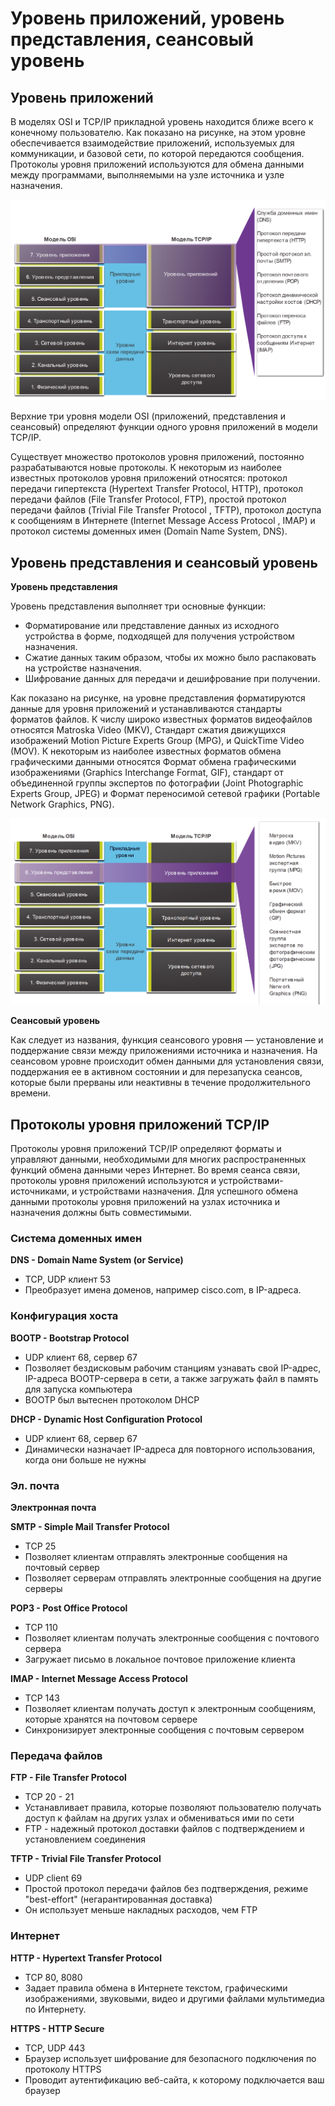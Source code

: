 # Уровень приложений, уровень представления, сеансовый уровень

<!-- 15.1.1 -->
## Уровень приложений

В моделях OSI и TCP/IP прикладной уровень находится ближе всего к конечному пользователю. Как показано на рисунке, на этом уровне обеспечивается взаимодействие приложений, используемых для коммуникации, и базовой сети, по которой передаются сообщения. Протоколы уровня приложений используются для обмена данными между программами, выполняемыми на узле источника и узле назначения.

![](./assets/15.1.1.png)
<!-- /courses/itn-dl/aeed7cc2-34fa-11eb-ad9a-f74babed41a6/af249250-34fa-11eb-ad9a-f74babed41a6/assets/2e6dd8e3-1c25-11ea-81a0-ffc2c49b96bc.svg -->

<!--
На рисунке показано сравнение слоев модели OSI и TCP/IP. Модель OSI показана слева. Сверху вниз расположены следующие номера и имена уровней: 7) Приложений, 6) Представления, 5) Сеансовый, 4) Транспортный, 3) Сетевой, 2) Канальный и 1) Физический. Модель TCP/IP показана справа.  Сверху вниз имена уровней и соответствующие номера уровней модели OSI: приложений (слои OSI 7, 6 и 5), транспортный (слой OSI 4), Межсетевой (слой OSI 3) и Сетевой доступ (слои OSI 2 и 1). Текст внизу гласит: ключевые сходства на транспортном и сетевом уровнях; однако эти две модели различаются по тому, как они относятся к уровням выше и ниже каждого уровня: уровень 3 OSI, сетевой уровень, отображается непосредственно на межсетевой уровень TCP/IP. Этот уровень описывает протоколы, определяющие пути передачи данных в сети. Уровень 4 модели OSI, или транспортный уровень, соответствует транспортному уровню модели TCP/IP. Этот уровень описывает общие сервисы и функции, которые обеспечивают упорядоченную и надежную доставку данных от источника до места назначения. Прикладной уровень TCP/IP включает в себя ряд протоколов, которые поддерживают определенные функции для работы разнообразных приложений конечных пользователей. Уровни 5, 6 и 7 модели OSI используются в качестве эталонов для разработчиков и поставщиков прикладного программного обеспечения для создания приложений, работающих в сетях. Обе модели (TCP/IP и OSI) широко применяются в отношении протоколов различных уровней. Так как модель OSI разделяет канальный и физический уровни, именно она используется для этих уровней. Прикладной уровень модели OSI, в частности, определяет: служба доменных имен (DNS), протокол передачи гипертекста (HTTP), простой протокол электронной почты (SMTP), почтовый протокол (POP), протокол динамической настройки узлов (DHCP), протокол передачи файлов (FTP) и протокол доступа к сообщениям Интернета (IMAP).
-->

Верхние три уровня модели OSI (приложений, представления и сеансовый) определяют функции одного уровня приложений в модели TCP/IP.

Существует множество протоколов уровня приложений, постоянно разрабатываются новые протоколы. К некоторым из наиболее известных протоколов уровня приложений относятся: протокол передачи гипертекста (Hypertext Transfer Protocol, HTTP), протокол передачи файлов (File Transfer Protocol, FTP), простой протокол передачи файлов (Trivial File Transfer Protocol , TFTP), протокол доступа к сообщениям в Интернете (Internet Message Access Protocol , IMAP) и протокол системы доменных имен (Domain Name System, DNS).

<!-- 15.1.2 -->
## Уровень представления и сеансовый уровень

**Уровень представления**

Уровень представления выполняет три основные функции:

* Форматирование или представление данных из исходного устройства в форме, подходящей для получения устройством назначения.
* Сжатие данных таким образом, чтобы их можно было распаковать на устройстве назначения.
* Шифрование данных для передачи и дешифрование при получении.

Как показано на рисунке, на уровне представления форматируются данные для уровня приложений и устанавливаются стандарты форматов файлов. К числу широко известных форматов видеофайлов относятся Matroska Video (MKV), Стандарт сжатия движущихся изображений Motion Picture Experts Group (MPG), и QuickTime Video (MOV). К некоторым из наиболее известных форматов обмена графическими данными относятся Формат обмена графическими изображениями (Graphics Interchange Format, GIF), cтандарт от объединенной группы экспертов по фотографии (Joint Photographic Experts Group, JPEG) и Формат переносимой сетевой графики (Portable Network Graphics, PNG).

![](./assets/15.1.2.png)
<!-- /courses/itn-dl/aeed7cc2-34fa-11eb-ad9a-f74babed41a6/af249250-34fa-11eb-ad9a-f74babed41a6/assets/2e6e2704-1c25-11ea-81a0-ffc2c49b96bc.svg -->

<!--
На рисунке показано сравнение слоев модели OSI и TCP/IP. Модель OSI показана слева. Сверху вниз расположены следующие номера и имена уровней: 7) Приложений, 6) Представления, 5) Сеансовый, 4) Транспортный, 3) Сетевой, 2) Канальный и 1) Физический. Модель TCP/IP показана справа.  Сверху вниз имена уровней и соответствующие номера уровней модели OSI: приложений (слои OSI 7, 6 и 5), транспортный (слой OSI 4), Межсетевой (слой OSI 3) и Сетевой доступ (слои OSI 2 и 1). Текст внизу гласит: ключевые сходства на транспортном и сетевом уровнях; однако эти две модели различаются по тому, как они относятся к уровням выше и ниже каждого уровня: уровень 3 OSI, сетевой уровень, отображается непосредственно на межсетевой уровень TCP/IP. Этот уровень описывает протоколы, определяющие пути передачи данных в сети. Уровень 4 модели OSI, или транспортный уровень, соответствует транспортному уровню модели TCP/IP. Этот уровень описывает общие сервисы и функции, которые обеспечивают упорядоченную и надежную доставку данных от источника до места назначения. Прикладной уровень TCP/IP включает в себя ряд протоколов, которые поддерживают определенные функции для работы разнообразных приложений конечных пользователей. Уровни 5, 6 и 7 модели OSI используются в качестве эталонов для разработчиков и поставщиков прикладного программного обеспечения для создания приложений, работающих в сетях. Обе модели (TCP/IP и OSI) широко применяются в отношении протоколов различных уровней. Так как модель OSI разделяет канальный и физический уровни, именно она используется для этих уровней. Примеры для уровня представления в модели OSI: Matroska Video(MKV), Motion Pictures Expert Group(MPG), QuickTime(MOV), Graphics Interchange Format(GIF), Joint Photographic Experts Group(JPG), и Portable Network Graphics(PNG).
-->

**Сеансовый уровень**

Как следует из названия, функция сеансового уровня — установление и поддержание связи между приложениями источника и назначения. На сеансовом уровне происходит обмен данными для установления связи, поддержания ее в активном состоянии и для перезапуска сеансов, которые были прерваны или неактивны в течение продолжительного времени.

<!-- 15.1.3 -->
## Протоколы уровня приложений TCP/IP

Протоколы уровня приложений TCP/IP определяют форматы и управляют данными, необходимыми для многих распространенных функций обмена данными через Интернет. Во время сеанса связи, протоколы уровня приложений используются и устройствами-источниками, и устройствами назначения. Для успешного обмена данными протоколы уровня приложений на узлах источника и назначения должны быть совместимыми.

### Система доменных имен

**DNS - Domain Name System (or Service)**

* TCP, UDP клиент 53
* Преобразует имена доменов, например cisco.com, в IP-адреса.

### Конфигурация хоста

**BOOTP - Bootstrap Protocol**

* UDP клиент 68, сервер 67
* Позволяет бездисковым рабочим станциям узнавать свой IP-адрес, IP-адреса BOOTP-сервера в сети, а также загружать файл в память для запуска компьютера
* BOOTP был вытеснен протоколом DHCP

**DHCP - Dynamic Host Configuration Protocol**

* UDP клиент 68, сервер 67
* Динамически назначает IP-адреса для повторного использования, когда они больше не нужны

### Эл. почта

**Электронная почта**

**SMTP - Simple Mail Transfer Protocol**

* TCP 25
* Позволяет клиентам отправлять электронные сообщения на почтовый сервер
* Позволяет серверам отправлять электронные сообщения на другие серверы

**POP3 - Post Office Protocol**

* TCP 110
* Позволяет клиентам получать электронные сообщения с почтового сервера
* Загружает письмо в локальное почтовое приложение клиента

**IMAP - Internet Message Access Protocol**

* TCP 143
* Позволяет клиентам получать доступ к электронным сообщениям, которые хранятся на почтовом сервере
* Синхронизирует электронные сообщения с почтовым сервером

### Передача файлов

**FTP - File Transfer Protocol**

* TCP 20 - 21
* Устанавливает правила, которые позволяют пользователю получать доступ к файлам на других узлах и обмениваться ими по сети
* FTP - надежный протокол доставки файлов с подтверждением и установлением соединения

**TFTP - Trivial File Transfer Protocol**

*  UDP client 69
* Простой протокол передачи файлов без подтверждения, режиме "best-effort" (негарантированная доставка)
* Он использует меньше накладных расходов, чем FTP

### Интернет

**HTTP - Hypertext Transfer Protocol**

* TCP 80, 8080
* Задает правила обмена в Интернете текстом, графическими изображениями, звуковыми, видео и другими файлами мультимедиа по Интернету.

**HTTPS - HTTP Secure**

* TCP, UDP 443 
* Браузер использует шифрование для безопасного подключения по протоколу HTTPS
* Проводит аутентификацию веб-сайта, к которому подключается ваш браузер

<!-- 15.1.4 -->
<!-- quiz -->

